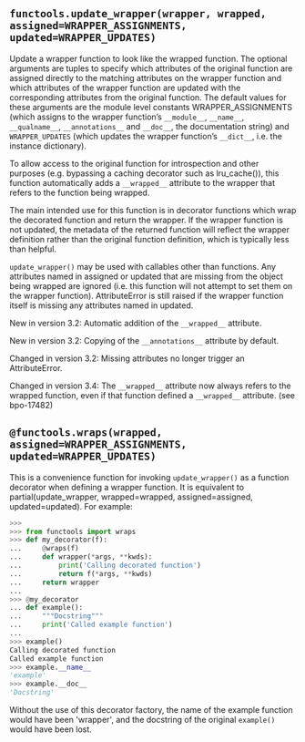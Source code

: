 ## `functools.update_wrapper(wrapper, wrapped, assigned=WRAPPER_ASSIGNMENTS, updated=WRAPPER_UPDATES)`

Update a wrapper function to look like the wrapped function. The optional arguments are tuples to specify which
attributes of the original function are assigned directly to the matching attributes on the wrapper function and which
attributes of the wrapper function are updated with the corresponding attributes from the original function. The default
values for these arguments are the module level constants WRAPPER_ASSIGNMENTS (which assigns to the wrapper function’s
`__module__`, `__name__`, `__qualname__`, `__annotations__` and `__doc__`, the documentation string) and
`WRAPPER_UPDATES` (which updates the wrapper function’s `__dict__`, i.e. the instance dictionary).

To allow access to the original function for introspection and other purposes (e.g. bypassing a caching decorator such
as lru_cache()), this function automatically adds a `__wrapped__` attribute to the wrapper that refers to the function
being wrapped.

The main intended use for this function is in decorator functions which wrap the decorated function and return the
wrapper. If the wrapper function is not updated, the metadata of the returned function will reflect the wrapper
definition rather than the original function definition, which is typically less than helpful.

`update_wrapper()` may be used with callables other than functions. Any attributes named in assigned or updated that are
missing from the object being wrapped are ignored (i.e. this function will not attempt to set them on the wrapper
function). AttributeError is still raised if the wrapper function itself is missing any attributes named in updated.

New in version 3.2: Automatic addition of the `__wrapped__` attribute.

New in version 3.2: Copying of the `__annotations__` attribute by default.

Changed in version 3.2: Missing attributes no longer trigger an AttributeError.

Changed in version 3.4: The `__wrapped__` attribute now always refers to the wrapped function, even if that function
defined a `__wrapped__` attribute. (see bpo-17482)

## `@functools.wraps(wrapped, assigned=WRAPPER_ASSIGNMENTS, updated=WRAPPER_UPDATES)`

This is a convenience function for invoking `update_wrapper()` as a function decorator when defining a wrapper function.
It is equivalent to partial(update_wrapper, wrapped=wrapped, assigned=assigned, updated=updated). For example:

```python
>>>
>>> from functools import wraps
>>> def my_decorator(f):
...     @wraps(f)
...     def wrapper(*args, **kwds):
...         print('Calling decorated function')
...         return f(*args, **kwds)
...     return wrapper
...
>>> @my_decorator
... def example():
...     """Docstring"""
...     print('Called example function')
...
>>> example()
Calling decorated function
Called example function
>>> example.__name__
'example'
>>> example.__doc__
'Docstring'
```

Without the use of this decorator factory, the name of the example function would have been 'wrapper', and the docstring
of the original `example()` would have been lost.
